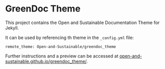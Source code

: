 # GreenDoc Theme
This project contains the Open and Sustainable Documentation Theme for Jekyll.

It can be used by referencing th theme in the `_config.yml` file:
```
remote_theme: Open-and-Sustainable/greendoc_theme
```
Further instructions and a preview can be accessed at [open-and-sustainable.github.io/greendoc_theme/](https://open-and-sustainable.github.io/greendoc_theme/).

